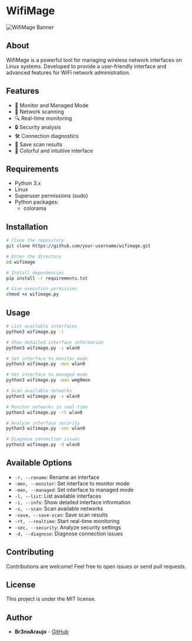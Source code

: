 # WifiMage

![WifiMage Banner](https://i.imgur.com/d84YpdA.png)

## About
WifiMage is a powerful tool for managing wireless network interfaces on Linux systems. Developed to provide a user-friendly interface and advanced features for WiFi network administration.

## Features
- 🎯 Monitor and Managed Mode
- 📡 Network scanning
- 🔍 Real-time monitoring
- 🔒 Security analysis
- 🛠️ Connection diagnostics
- 💾 Save scan results
- 🎨 Colorful and intuitive interface

## Requirements
- Python 3.x
- Linux
- Superuser permissions (sudo)
- Python packages:
  - colorama

## Installation
```bash
# Clone the repository
git clone https://github.com/your-username/wifimage.git

# Enter the directory
cd wifimage

# Install dependencies
pip install -r requirements.txt

# Give execution permission
chmod +x wifimage.py
```

## Usage
```bash
# List available interfaces
python3 wifimage.py -l

# Show detailed interface information
python3 wifimage.py -i wlan0

# Set interface to monitor mode
python3 wifimage.py -mon wlan0

# Set interface to managed mode
python3 wifimage.py -man wmg0mon

# Scan available networks
python3 wifimage.py -s wlan0

# Monitor networks in real-time
python3 wifimage.py -rt wlan0

# Analyze interface security
python3 wifimage.py -sec wlan0

# Diagnose connection issues
python3 wifimage.py -d wlan0
```

## Available Options
- `-r, --rename`: Rename an interface
- `-mon, --monitor`: Set interface to monitor mode
- `-man, --managed`: Set interface to managed mode
- `-l, --list`: List available interfaces
- `-i, --info`: Show detailed interface information
- `-s, --scan`: Scan available networks
- `-save, --save-scan`: Save scan results
- `-rt, --realtime`: Start real-time monitoring
- `-sec, --security`: Analyze security settings
- `-d, --diagnose`: Diagnose connection issues

## Contributing
Contributions are welcome! Feel free to open issues or send pull requests.

## License
This project is under the MIT license.

## Author
- **Br3noAraujo** - [GitHub](https://github.com/Br3noAraujo)

